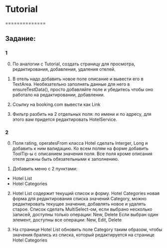 # Tutorial
==============

## Задание:

###  1

0. По аналогии с Tutorial, создать страницу для просмотра, редактирования, добавления, удаления отелей.

1. В отель надо добавить новое поле описание и вывести его в TextArea. Необязательно заполнять данные для него в ensureTestData(), просто добавляйте поле и убедитесь чтобы оно работало на редактировании, добавлении.

2. Ссылку на booking.com вывести как Link

3. Фильтр разбить на 2 отдельных поля: по имени и по адресу, для этого вам придется редактировать HotelService.

### 2

0. Поля rating, operatesFrom класса Hotel сделать Interger, Long и добавить к ним валидацию.
Ко всем полям на форме добавить ToolTip-ы с описанием значения поля.
Все поля кроме описания отеля дожны быть обязательными к заполнению.

1. Добавить меню с 2 пунктами:
- Hotel List
- Hotel Categories

2. Hotel List содержит текущий список и форму.
Hotel Categories новая форма для редактирования списка значений Category, можно редактировать текущее значение, добавлять новое и удалять старое.
Список сделать MultiSelect-ом, если выбрано несколько записей, доступны только операции: New, Delete
Если выбран один элемент, доступны все операции: New, Edit, Delete

3. На странице Hotel List обновить поле Category таким образом, чтобы значения брались из списка, который редактируется на странице Hotel Categories